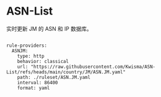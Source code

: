 
# ASN-List

实时更新 JM 的 ASN 和 IP 数据库。

<pre><code class="language-javascript">
rule-providers:
  ASNJM:
    type: http
    behavior: classical
    url: "https://raw.githubusercontent.com/Kwisma/ASN-List/refs/heads/main/country/JM/ASN.JM.yaml"
    path: ./ruleset/ASN.JM.yaml
    interval: 86400
    format: yaml
</code></pre>